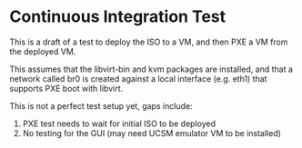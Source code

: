 Continuous Integration Test
===========================

This is a draft of a test to deploy the ISO to a VM, and then PXE a VM from the deployed VM.

This assumes that the libvirt-bin and kvm packages are installed, and that a network called br0 is created against a local interface (e.g. eth1) that supports PXE boot with libvirt.

This is not a perfect test setup yet, gaps include:

1) PXE test needs to wait for initial ISO to be deployed
2) No testing for the GUI (may need UCSM emulator VM to be installed)

